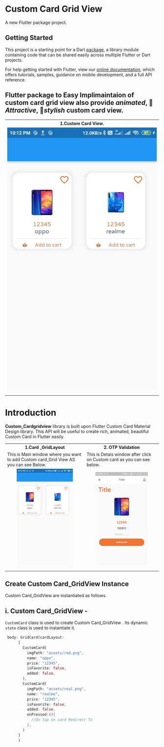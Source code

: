# Custom Card Grid View

A new Flutter package project.

## Getting Started

This project is a starting point for a Dart
[package](https://flutter.dev/developing-packages/),
a library module containing code that can be shared easily across
multiple Flutter or Dart projects.

For help getting started with Flutter, view our 
[online documentation](https://flutter.dev/docs), which offers tutorials, 
samples, guidance on mobile development, and a full API reference.
## Flutter package to Easy Implimaintaion of custom card grid view also provide *animated*, 🥰 *Attractive*, 🎨*stylish* custom card view.

<table style="width:100%">
  <tr>
    <th><b>1.Custom Card View. <b></b></th>
      
  </tr>
  <tr>
    <td><img src="ss/main.jpg" height:100/></td>
  </tr>
</table>


# Introduction

**Custom_Cardgridview** library is built upon Flutter Custom Card Material Design library. This API will be useful to create rich, animated, beautiful Custom Card in Flutter  easily. 

<table style="width:100%">
  <tr>
    <th><b>1.Card _GridLayout<b></b></th>
    <th>2. OTP Validation</th>
  </tr>
  <tr>
    <td>This is Main window where you want to add Custom card_Grid View AS you can see Below.</td>
    <td>This is Detais window after click on Custom card  as you can see below.</td> 
  </tr>
  <tr>
    <td align="center"><img src="ss/main.jpg" width="75%"/></td>
    <td align="center"><img src="ss/deat.jpg" width="75%"/></td> 
  </tr>
</table>

## Create Custom Card_GridView Instance

Custom Card_GridView are instantiated as follows.

## i. Custom Card_GridView -

`CustomCard` class is used to create Custom Card_GridView . Its dynamic `state` class is used to instantiate it. 


```dart
 body: GridCard(cardLayout:
      [
        CustomCard(
          imgPath: "assets/red.png",
          name: "oppo",
          price: "12345",
          isFavorite: false,
          added: false,
        ),
        CustomCard(
          imgPath: "assets/real.png",
          name: "realme",
          price: "12345",
          isFavorite: false,
          added: false,
          onPressed:(){
            //On tap on card Redirect To
          },
        )
      ]
      )
```
